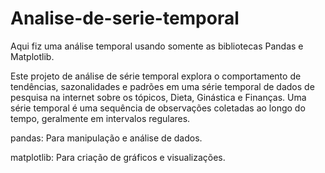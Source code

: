 # Analise-de-serie-temporal
Aqui fiz uma análise temporal usando somente as bibliotecas Pandas e Matplotlib.

Este projeto de análise de série temporal explora o comportamento de tendências, sazonalidades e padrões em uma série temporal de dados de pesquisa na internet sobre os tópicos, Dieta, Ginástica e Finanças. Uma série temporal é uma sequência de observações coletadas ao longo do tempo, geralmente em intervalos regulares.

pandas: Para manipulação e análise de dados.

matplotlib: Para criação de gráficos e visualizações.

